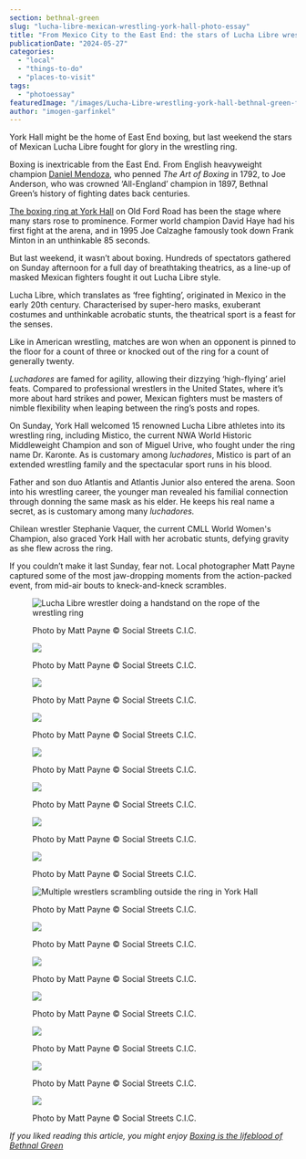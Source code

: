 ```yaml
---
section: bethnal-green
slug: "lucha-libre-mexican-wrestling-york-hall-photo-essay"
title: "From Mexico City to the East End: the stars of Lucha Libre wrestling battle it out at York Hall"
publicationDate: "2024-05-27"
categories: 
  - "local"
  - "things-to-do"
  - "places-to-visit"
tags: 
  - "photoessay"
featuredImage: "/images/Lucha-Libre-wrestling-york-hall-bethnal-green-flipping-opponent.jpg"
author: "imogen-garfinkel"
---
```


York Hall might be the home of East End boxing, but last weekend the stars of Mexican Lucha Libre fought for glory in the wrestling ring.

Boxing is inextricable from the East End. From English heavyweight champion [Daniel Mendoza](https://romanroadlondon.com/daniel-mendoza-jewish-history/), who penned _The Art of Boxing_ in 1792, to Joe Anderson, who was crowned ‘All-England’ champion in 1897, Bethnal Green’s history of fighting dates back centuries. 

[The boxing ring at York Hall](https://romanroadlondon.com/york-hall-boxing-heritage-bethnal-green/) on Old Ford Road has been the stage where many stars rose to prominence. Former world champion David Haye had his first fight at the arena, and in 1995 Joe Calzaghe famously took down Frank Minton in an unthinkable 85 seconds. 

But last weekend, it wasn’t about boxing. Hundreds of spectators gathered on Sunday afternoon for a full day of breathtaking theatrics, as a line-up of masked Mexican fighters fought it out Lucha Libre style. 

Lucha Libre, which translates as ‘free fighting’, originated in Mexico in the early 20th century. Characterised by super-hero masks, exuberant costumes and unthinkable acrobatic stunts, the theatrical sport is a feast for the senses.

Like in American wrestling, matches are won when an opponent is pinned to the floor for a count of three or knocked out of the ring for a count of generally twenty. 

_Luchadores_ are famed for agility, allowing their dizzying ‘high-flying’ ariel feats. Compared to professional wrestlers in the United States, where it’s more about hard strikes and power, Mexican fighters must be masters of nimble flexibility when leaping between the ring’s posts and ropes.

On Sunday, York Hall welcomed 15 renowned Lucha Libre athletes into its wrestling ring, including Mistico, the current NWA World Historic Middleweight Champion and son of Miguel Urive, who fought under the ring name Dr. Karonte. As is customary among _luchadores_, Mistico is part of an extended wrestling family and the spectacular sport runs in his blood.

Father and son duo Atlantis and Atlantis Junior also entered the arena. Soon into his wrestling career, the younger man revealed his familial connection through donning the same mask as his elder. He keeps his real name a secret, as is customary among many _luchadores._ 

Chilean wrestler Stephanie Vaquer, the current CMLL World Women's Champion, also graced York Hall with her acrobatic stunts, defying gravity as she flew across the ring. 

If you couldn’t make it last Sunday, fear not. Local photographer Matt Payne captured some of the most jaw-dropping moments from the action-packed event, from mid-air bouts to kneck-and-kneck scrambles. 

<figure>

![Lucha Libre wrestler doing a handstand on the rope of the wrestling ring](/images/Lucha-Libre-wrestling-york-hall-bethnal-green-upside-down-1024x683.jpg)

<figcaption>

Photo by Matt Payne © Social Streets C.I.C.

</figcaption>

</figure>

<figure>

![](/images/Lucha-Libre-wrestling-york-hall-bethnal-green-face-paint-fan-1024x686.jpg)

<figcaption>

Photo by Matt Payne © Social Streets C.I.C.

</figcaption>

</figure>

<figure>

![](/images/Lucha-Libre-wrestling-york-hall-bethnal-green-on-shoulders-1024x683.jpg)

<figcaption>

Photo by Matt Payne © Social Streets C.I.C.

</figcaption>

</figure>

<figure>

![](/images/Lucha-Libre-wrestling-york-hall-bethnal-green-kick-in-back-1024x683.jpg)

<figcaption>

Photo by Matt Payne © Social Streets C.I.C.

</figcaption>

</figure>

<figure>

![](/images/Lucha-Libre-wrestling-york-hall-bethnal-green-leaping-through-air-1024x683.jpg)

<figcaption>

Photo by Matt Payne © Social Streets C.I.C.

</figcaption>

</figure>

<figure>

![](/images/Lucha-Libre-wrestling-york-hall-bethnal-green-talking-to-fan-1024x683.jpg)

<figcaption>

Photo by Matt Payne © Social Streets C.I.C.

</figcaption>

</figure>

<figure>

![](/images/Lucha-Libre-wrestling-york-hall-bethnal-green-group-on-stage-1024x683.jpg)

<figcaption>

Photo by Matt Payne © Social Streets C.I.C.

</figcaption>

</figure>

<figure>

![](/images/Lucha-Libre-wrestling-york-hall-bethnal-green-Okumura-signing-autograph-1024x683.jpg)

<figcaption>

Photo by Matt Payne © Social Streets C.I.C.

</figcaption>

</figure>

<figure>

![Multiple wrestlers scrambling outside the ring in York Hall](/images/Lucha-Libre-wrestling-york-hall-bethnal-green-tense-combat-1024x683.jpg)

<figcaption>

Photo by Matt Payne © Social Streets C.I.C.

</figcaption>

</figure>

<figure>

![](/images/Lucha-Libre-wrestling-york-hall-bethnal-green-fans-waiting-1024x683.jpg)

<figcaption>

Photo by Matt Payne © Social Streets C.I.C.

</figcaption>

</figure>

<figure>

![](/images/Lucha-Libre-wrestling-competition-york-hall-bethnal-green-mistico-jumping-1024x683.jpg)

<figcaption>

Photo by Matt Payne © Social Streets C.I.C.

</figcaption>

</figure>

<figure>

![](/images/Lucha-Libre-wrestling-competition-york-hall-bethnal-green-mid-air-flip-1024x683.jpg)

<figcaption>

Photo by Matt Payne © Social Streets C.I.C.

</figcaption>

</figure>

<figure>

![](/images/Lucha-Libre-wrestling-competition-york-hall-bethnal-green-group-attack-1024x683.jpg)

<figcaption>

Photo by Matt Payne © Social Streets C.I.C.

</figcaption>

</figure>

<figure>

![](/images/Lucha-Libre-wrestling-competition-york-hall-bethnal-green-flying-in-air-1024x683.jpg)

<figcaption>

Photo by Matt Payne © Social Streets C.I.C.

</figcaption>

</figure>

<figure>

![](/images/Lucha-Libre-wrestling-york-hall-bethnal-green-young-fan-in-mask-1024x683.jpg)

<figcaption>

Photo by Matt Payne © Social Streets C.I.C.

</figcaption>

</figure>

_If you liked reading this article, you might enjoy [Boxing is the lifeblood of Bethnal Green](https://bethnalgreenlondon.co.uk/boxing-bethnal-green/)_

[](https://bethnalgreenlondon.co.uk/boxing-bethnal-green/)
